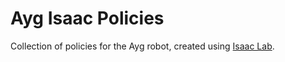 # Ayg Isaac Policies

Collection of policies for the Ayg robot, created using [Isaac Lab](https://github.com/Cyber-Fusion/ayg_isaac_lab).